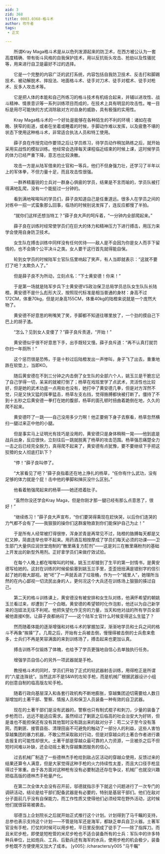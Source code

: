 ```yaml
---
aid: 3
zid: 368
title: 0003.0368-格斗术
author: 吹牛者
tags: 
 - 正文

---
```




　　所谓Kray Maga格斗术是从以色列发源起来的防卫术，在西方被公认为一套高度精确、带有街斗风格的自我保护技术，用以反抗街头攻击、抢劫以及性骚扰等，用来进行自卫是最好不过的选择。

　　它是一个完整的内容广泛的武打系统，内容包括自我防卫技术、反击打和脚踢技术、被动解脱术、摔投法、地面格斗术、徒手对刀术、徒手对棍术、徒手对枪术、反多人攻击术等。

　　它是把人体的本能和自己所练习的格斗技术有机结合起来，并辅以进攻性、战斗精神、情景意识等一系列训练项目而成的，在技术上具有明显的攻击性。唯一目标是用尽可能快的方式消除敌对方对自身的威胁，具有极强的实用性。

　　Kray Maga格斗术的一个好处是能够在各种陌生的不利的环境：诸如在夜晚、狭窄的街道，或者在坐着或睡着的时候，手脚动作难以发挥，以及疲惫不堪的状态下使用这种格斗术，非常适合执法人员和特工使用。

　　薛子良在传授完动作要领之后让学员练习，待学员动作稍加熟练之后，就开始采用实战性的模拟训练。他经常会选择每天课程临近结束的时候上课，这时候学员的体力已经严重下降，意志也比较涣散。

　　攻击一方是从陆军借来的士官和一等兵，他们不但身强力壮，还学习了半年以上的军体拳，不但力量十足，而且攻击性很强。

　　一群养精蓄锐的士兵对一群身心俱疲的学员，结果是不言而喻的，学员队被打得满地乱爬，没有一个能挺过一分钟的。

　　看到满地唉唉叫的学员们，薛子良知道自己是任重道远。很多人在学员之间的对练中一招一式蛮象那么回事，临场的时候别说发挥了，连反应都慢了半拍。

　　“就你们这样还想当特工？”薛子良大声的呵斥着，“一分钟内全部爬起来。”

　　薛子良在训练时经常使学员们在巨大的体力和精神压力下进行搏击，用压力来学会使用自身防卫技术。

　　女生队在搏击训练中同样没有任何优待——敌人是不会因为你是女人而手下留情的，也不会搞个公平决斗之类。女人要干这行首先就得能自保。

　　轮到女学员的时候陆军士官队伍里响起了笑声，有人当即就表示：“这就不要打了吧？太欺负人了。”

　　但是薛子良不为所动，立刻点名：“下士黄安德！你来！”

　　于是第一场就是陆军步兵下士黄安德VS政治保卫总局学员总队女生队队长陆橙。黄安德不是什么彪形大汉，按照现代标准是相当普通的身材：身高不过172CM，体重70kg，但是对身高155CM，体重40kg的陆橙来说就是一个庞然大物了。

　　黄安德不好意思的咧嘴笑了笑，手脚都不知道往哪里放了，一个劲的摸自己下巴上的胡子渣。

　　“怎么？见到女人变傻了？”薛子良斥责道，“开始！”

　　黄安德似乎很不好意思下手，出手既轻又慢。薛子良斥道：“再不认真打就罚你扫一年厕所！”

　　这个惩罚很是恐怖，于是十秒过后陆橙发出一声惨叫，身子飞了出去，重重地跌在软垫上，当即KO。

　　随后黄安德在不到三分钟之内击倒了女生队的全部六个人，姚玉兰是干脆忘记了自己学得一切，呆呆的就被打倒了；杨草在戏班里学了点武术，灵活性也比较好，但是她的武术功底一点用处也没有，她打中了黄安德几拳，但是对方浑然不觉，只是又快又猛的挥拳猛击，杨草左支右挡，觉得胳膊都快被打断了。僵持了不到十五秒之后黄安德一拳打在她的腹部，杨草的面孔顿时扭曲着跪倒在地，久久的爬不起来。

　　黄安德吓了一跳——自己没用多少力啊！他正要俯下身子去察看，杨草忽然横扫一腿过来正中他的小腿。

　　但是事实马上证明光有技巧是没用的，黄安德只是身体稍稍一晃——他到底是战兵出身，反应很快，立刻往后一跳就脱离了杨草的攻击范围。杨草强忍痛楚全力一击之后已经完全脱力，真得爬不起来了，黄安德有点犹豫，要不要继续下手把这狡猾的女人彻底打趴下？

　　“停！”薛子良叫停了。

　　“大家看见了吧？”薛子良指着还在地上挣扎的杨草，“任你有什么武功，没有足够的体力就是个屁！击中他的拳脚和掸灰没什么区别。”

　　他看着勉强爬起来的杨草——她还捂着肚子。

　　“虽然你没还学会Kray Maga，但是你刚才那一腿已经有那么点意思了，很好！”

　　“继续练习！”薛子良大声宣布，“你们要哭得乘现在赶快哭，以后你们连哭的力气都不会有了——我狠狠的操你们这群废物直到你们能保护自己为止！”

　　于是所有人经常被打得很惨，浑身淤青是再常见不过，陆橙的胳膊每天都是又红又肿，简直连举也举不起来。用药酒互相按摩成了学员们每天必须的功课——卫生部门大量供应润世堂炮制的“散里痛复方酊剂”——这是刘三在散里痛粉剂的基础上开发出的新型外用剂。正好拿学员们来做疗效试验。

　　在每个人晚上都在唉唉叫的时候，姚玉兰却接到了生平的第一封情书，是黄安德写给她的。这封在训练的时候偷偷塞到姚玉兰手里，歪歪扭扭满是错别字的信引起了她的极大鄙视。她“呸”了一声就丢进了垃圾桶，作为一个“城里人”，她理所当然的在内心鄙视一切流民出身的人，更何况这个大兵还在训练场上狠狠的揍过自己。

　　第二天的格斗训练课上，黄安德没有被安排和女生队对练，他满怀希望的朝姚玉兰看过来，却遭到了一个白眼。黄安德的希望顿时化作泡影，他还以为自己新学来的泡妞法无往不利呢。他把失望化作无穷的力量，当天和他对战的所有学员全部被他直接K倒，让薛子良都纳闷了——这个陆军士官什么时候变得这么生猛了？

　　然而随着体能的逐渐增强和对格斗术的掌握加深，渐渐地学员和士兵之间的格斗不再象“挨揍”了。几周之后，开始有士兵被击倒，慢慢得被击倒的士兵愈来愈多，士兵们不再是笑容满面的来到训练场了，搏击起来也更加认真。

　　搏击训练不仅锻炼了体魄，也给予了学员更强地自信心去单独执行任务。

　　增强学员自信心的另外一项武器就是手枪。

　　教授格斗术的同时，学员们开始了正式的轻武器射击训练，用得枪正是所谓的“六星连珠铳”。当然这并不是S&W的左轮手枪，而是机械厂根据武器设计小组的创意自制的临高版左轮手枪。

　　随着行政向基层深入和各套行政机构不断地膨胀，穿越集团迫切需要给人数日渐增加的土著干部、警察、情报人员和保卫人员装备一种有效的自卫武器。

　　现在的土著干部们是没有武器的，警察也只有制式棍子和刺刀，少量的装备了步枪而已，远远不能适应需求。虽然经过了剿匪之后临高的社会治安大为好转，但是谁也不能担保还有没有其他暂时没有跳出来的敌对分子：苟二父子至今没有落网，而剿匪、接管县衙、清理田亩不可避免的触动了一部分人的利益，这些人害怕穿越集团的暴力机器，不敢公然采取敌对行动，但是对穿越众的土著合作者进行袭击报复的可能性却很大。土著干部是穿越众最可靠的人力资源，一旦被杀之后不但短时间难以补缺，还会动摇土著为穿越集团服务的信心。

　　过去机械厂制造了一些德林杰手枪给到敌占区活动的穿越众使用，反馈过来的结果还算令人满意，但是大家觉得这种手枪的火力持续性太差，而且大口径手枪显得过于笨重。由于各方面对这种枪有没有必要制造还存在争议，机械厂也就没兴趣把临高版的德林杰手枪量产化。

　　在第二次全体大会没有召开前，邬德就指示手下就这个问题进行了一次专门的调研活动，结论是给干部们配备武器是有必要的，特别是基层干部们。他们在敌对分子面前几乎没有自保能力，而工作性质又使得他们必须经常在野外活动，这时候他们就很容易被袭击。

　　邬德当上企划院长之后就开始正式推行这个计划。计划得到了马千瞩的支持，总参也表示支持这个计划——不管是陆军还是海军，都缺乏单兵自卫火器。土著军官没有手枪，打仗的时候可以用步枪，平日里反倒成了徒手了——除了指挥刀。而且米尼步枪，即使是短枪管的米尼步枪也不适合装备所有的士兵：军队中的许多特种兵单位，比如炮兵、工兵、后勤兵还有海军的水兵，使用步枪的机会极少，装备步枪既不方便使用又加大了成本。
[y005]: /characters/y005 "马千瞩"


